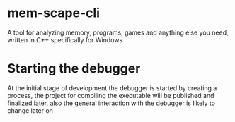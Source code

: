 # mem-scape-cli
A tool for analyzing memory, programs, games and anything else you need, written in C++ specifically for Windows
# Starting the debugger
At the initial stage of development the debugger is started by creating a process, the project for compiling the executable will be published and finalized later, also the general interaction with the debugger is likely to change later on
